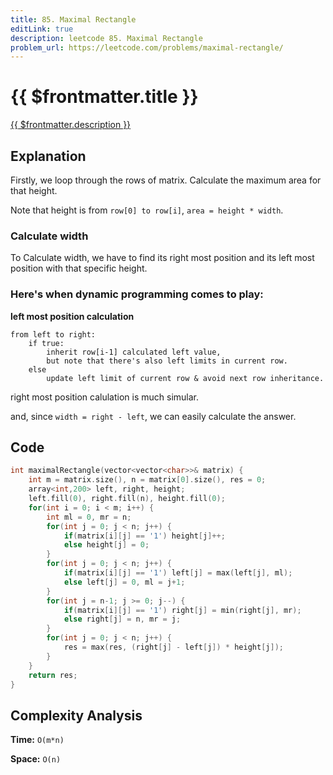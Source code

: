 ```yaml
---
title: 85. Maximal Rectangle
editLink: true
description: leetcode 85. Maximal Rectangle
problem_url: https://leetcode.com/problems/maximal-rectangle/
---
```


# {{ $frontmatter.title }}

<a href="{{ $frontmatter.problem_url }}" target="_blank" rel="noopener noreferrer">{{ $frontmatter.description }}</a>

## Explanation

Firstly, we loop through the rows of matrix. Calculate the maximum area for that height.

Note that height is from `row[0] to row[i]`, `area = height * width`.

### Calculate width

To Calculate width, we have to find its right most position and its left most position with that specific height.

### Here's when dynamic programming comes to play:

**left most position calculation**
```
from left to right:
    if true:
        inherit row[i-1] calculated left value,
        but note that there's also left limits in current row.
    else
        update left limit of current row & avoid next row inheritance.
```

right most position calulation is much simular.

and, since `width = right - left`, we can easily calculate the answer.

## Code

```cpp
int maximalRectangle(vector<vector<char>>& matrix) {
    int m = matrix.size(), n = matrix[0].size(), res = 0;
    array<int,200> left, right, height;
    left.fill(0), right.fill(n), height.fill(0);
    for(int i = 0; i < m; i++) {
        int ml = 0, mr = n;
        for(int j = 0; j < n; j++) {
            if(matrix[i][j] == '1') height[j]++;
            else height[j] = 0;
        }
        for(int j = 0; j < n; j++) {
            if(matrix[i][j] == '1') left[j] = max(left[j], ml);
            else left[j] = 0, ml = j+1;
        }
        for(int j = n-1; j >= 0; j--) {
            if(matrix[i][j] == '1') right[j] = min(right[j], mr);
            else right[j] = n, mr = j;
        }
        for(int j = 0; j < n; j++) {
            res = max(res, (right[j] - left[j]) * height[j]);
        }
    }
    return res;
}
```

## Complexity Analysis

**Time:** `O(m*n)`

**Space:** `O(n)`
